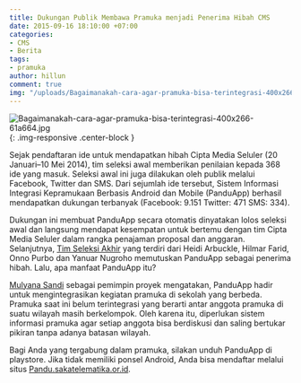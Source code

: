 ```yaml
---
title: Dukungan Publik Membawa Pramuka menjadi Penerima Hibah CMS
date: 2015-09-16 18:10:00 +07:00
categories:
- CMS
- Berita
tags:
- pramuka
author: hillun
comment: true
img: "/uploads/Bagaimanakah-cara-agar-pramuka-bisa-terintegrasi-400x266-61a664.jpg"
---
```


![Bagaimanakah-cara-agar-pramuka-bisa-terintegrasi-400x266-61a664.jpg](/uploads/Bagaimanakah-cara-agar-pramuka-bisa-terintegrasi-400x266-61a664.jpg){: .img-responsive .center-block }

Sejak pendaftaran ide untuk mendapatkan hibah Cipta Media Seluler (20 Januari–10 Mei 2014), tim seleksi awal memberikan penilaian kepada 368 ide yang masuk. Seleksi awal ini juga dilakukan oleh publik melalui Facebook, Twitter dan SMS. Dari sejumlah ide tersebut, Sistem Informasi Integrasi Kepramukaan Berbasis Android dan Mobile (PanduApp) berhasil mendapatkan dukungan terbanyak (Facebook: 9.151 Twitter: 471 SMS: 334).

Dukungan ini membuat PanduApp secara otomatis dinyatakan lolos seleksi awal dan langsung mendapat kesempatan untuk bertemu dengan tim Cipta Media Seluler dalam rangka penajaman proposal dan anggaran. Selanjutnya, [Tim Seleksi Akhir](http://ciptamedia.org/tim-kami/?team_type=tim-seleksi-akhir) yang terdiri dari Heidi Arbuckle, Hilmar Farid, Onno Purbo dan Yanuar Nugroho memutuskan PanduApp sebagai penerima hibah. Lalu, apa manfaat PanduApp itu?

[Mulyana Sandi](http://ciptamedia.org/team/mulyana-sandi/) sebagai pemimpin proyek mengatakan, PanduApp hadir untuk mengintegrasikan kegiatan pramuka di sekolah yang berbeda. Pramuka saat ini belum terintegrasi yang berarti antar anggota pramuka di suatu wilayah masih berkelompok. Oleh karena itu, diperlukan sistem informasi pramuka agar setiap anggota bisa berdiskusi dan saling bertukar pikiran tanpa adanya batasan wilayah.

Bagi Anda yang tergabung dalam pramuka, silakan unduh PanduApp di playstore. Jika tidak memiliki ponsel Android, Anda bisa mendaftar melalui situs [Pandu.sakatelematika.or.id](http://pandu.sakatelematika.or.id/login).